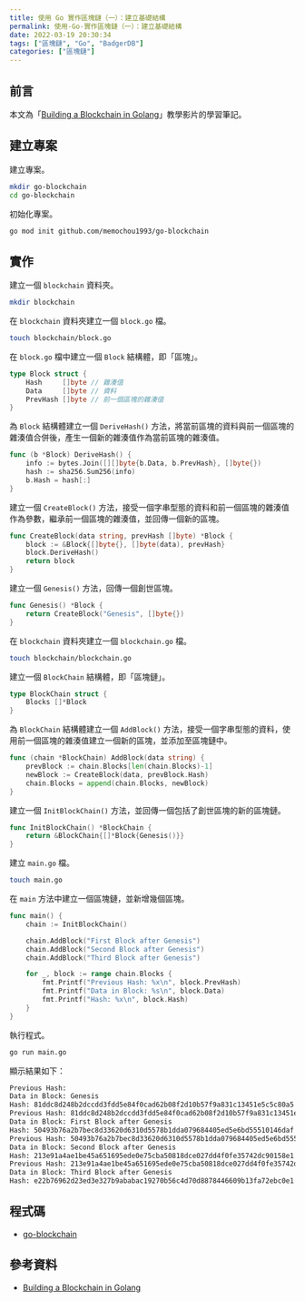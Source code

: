 ```yaml
---
title: 使用 Go 實作區塊鏈（一）：建立基礎結構
permalink: 使用-Go-實作區塊鏈（一）：建立基礎結構
date: 2022-03-19 20:30:34
tags: ["區塊鏈", "Go", "BadgerDB"]
categories: ["區塊鏈"]
---
```


## 前言

本文為「[Building a Blockchain in Golang]((https://youtu.be/mYlHT9bB6OE))」教學影片的學習筆記。

## 建立專案

建立專案。

```BASH
mkdir go-blockchain
cd go-blockchain
```

初始化專案。

```BASH
go mod init github.com/memochou1993/go-blockchain
```

## 實作

建立一個 `blockchain` 資料夾。

```BASH
mkdir blockchain
```

在 `blockchain` 資料夾建立一個 `block.go` 檔。

```BASH
touch blockchain/block.go
```

在 `block.go` 檔中建立一個 `Block` 結構體，即「區塊」。

```GO
type Block struct {
	Hash     []byte // 雜湊值
	Data     []byte // 資料
	PrevHash []byte // 前一個區塊的雜湊值
}
```

為 `Block` 結構體建立一個 `DeriveHash()` 方法，將當前區塊的資料與前一個區塊的雜湊值合併後，產生一個新的雜湊值作為當前區塊的雜湊值。

```GO
func (b *Block) DeriveHash() {
	info := bytes.Join([][]byte{b.Data, b.PrevHash}, []byte{})
	hash := sha256.Sum256(info)
	b.Hash = hash[:]
}
```

建立一個 `CreateBlock()` 方法，接受一個字串型態的資料和前一個區塊的雜湊值作為參數，繼承前一個區塊的雜湊值，並回傳一個新的區塊。

```GO
func CreateBlock(data string, prevHash []byte) *Block {
	block := &Block{[]byte{}, []byte(data), prevHash}
	block.DeriveHash()
	return block
}
```

建立一個 `Genesis()` 方法，回傳一個創世區塊。

```GO
func Genesis() *Block {
	return CreateBlock("Genesis", []byte{})
}
```

在 `blockchain` 資料夾建立一個 `blockchain.go` 檔。

```BASH
touch blockchain/blockchain.go
```

建立一個 `BlockChain` 結構體，即「區塊鏈」。

```GO
type BlockChain struct {
	Blocks []*Block
}
```

為 `BlockChain` 結構體建立一個 `AddBlock()` 方法，接受一個字串型態的資料，使用前一個區塊的雜湊值建立一個新的區塊，並添加至區塊鏈中。

```GO
func (chain *BlockChain) AddBlock(data string) {
	prevBlock := chain.Blocks[len(chain.Blocks)-1]
	newBlock := CreateBlock(data, prevBlock.Hash)
	chain.Blocks = append(chain.Blocks, newBlock)
}
```

建立一個 `InitBlockChain()` 方法，並回傳一個包括了創世區塊的新的區塊鏈。

```GO
func InitBlockChain() *BlockChain {
	return &BlockChain{[]*Block{Genesis()}}
}
```

建立 `main.go` 檔。

```BASH
touch main.go
```

在 `main` 方法中建立一個區塊鏈，並新增幾個區塊。

```GO
func main() {
	chain := InitBlockChain()

	chain.AddBlock("First Block after Genesis")
	chain.AddBlock("Second Block after Genesis")
	chain.AddBlock("Third Block after Genesis")

	for _, block := range chain.Blocks {
		fmt.Printf("Previous Hash: %x\n", block.PrevHash)
		fmt.Printf("Data in Block: %s\n", block.Data)
		fmt.Printf("Hash: %x\n", block.Hash)
	}
}
```

執行程式。

```BASH
go run main.go
```

顯示結果如下：

```BASH
Previous Hash: 
Data in Block: Genesis
Hash: 81ddc8d248b2dccdd3fdd5e84f0cad62b08f2d10b57f9a831c13451e5c5c80a5
Previous Hash: 81ddc8d248b2dccdd3fdd5e84f0cad62b08f2d10b57f9a831c13451e5c5c80a5
Data in Block: First Block after Genesis
Hash: 50493b76a2b7bec8d33620d6310d5578b1dda079684405ed5e6bd55510146daf
Previous Hash: 50493b76a2b7bec8d33620d6310d5578b1dda079684405ed5e6bd55510146daf
Data in Block: Second Block after Genesis
Hash: 213e91a4ae1be45a651695ede0e75cba50818dce027dd4f0fe35742dc90158e1
Previous Hash: 213e91a4ae1be45a651695ede0e75cba50818dce027dd4f0fe35742dc90158e1
Data in Block: Third Block after Genesis
Hash: e22b76962d23ed3e327b9ababac19270b56c4d70d8878446609b13fa72ebc0e1
```

## 程式碼

- [go-blockchain](https://github.com/memochou1993/go-blockchain)

## 參考資料

- [Building a Blockchain in Golang](https://youtu.be/mYlHT9bB6OE)
